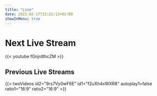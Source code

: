 ```yaml
---
title: "Live"
date: 2022-02-17T12:21:13+01:00
showInMenu: true
---
```


# Next Live Stream

{{< youtube fGnjrdthcZM >}}

## Previous Live Streams

{{< twoVideos id2="9rs7Vy0wF6E" id1="f2uXh4xWXR8" autoplay1=false ratio1="16:9" ratio2="16:9" >}}

